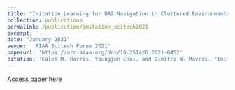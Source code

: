 ```yaml
---
title: "Imitation Learning for UAS Navigation in Cluttered Environments"
collection: publications
permalink: /publication/imitation_scitech2021
excerpt:
date: "January 2021"
venue:  'AIAA Scitech Forum 2021'
paperurl: 'https://arc.aiaa.org/doi/10.2514/6.2021-0452'
citation: 'Caleb M. Harris, Youngjun Choi, and Dimitri N. Mavris. "Imitation Learning for UAS Navigation in Cluttered Environments". AIAA Scitech 2021 Forum. January 2021.'
---
```


[Access paper here](https://www.researchgate.net/publication/348238887_Imitation_Learning_for_UAS_Navigation_in_Cluttered_Environments)
